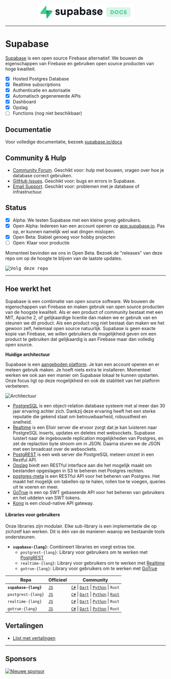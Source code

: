 <p align="center">
<img width="300" src="https://raw.githubusercontent.com/supabase/supabase/master/web/static/supabase-light-with-background.svg"/>
</p>

---

# Supabase

[Supabase](https://supabase.io) is een open source Firebase alternatief. We bouwen de eigenschappen van Firebase en gebruiken open source producten van hoge kwaliteit.

- [x] Hosted Postgres Database
- [x] Realtime subscriptions
- [x] Authenticatie en autorisatie
- [x] Automatisch gegenereerde APIs
- [x] Dashboard
- [x] Opslag
- [ ] Functions (nog niet beschikbaar)

## Documentatie

Voor volledige documentatie, bezoek [supabase.io/docs](https://supabase.io/docs)

## Community & Hulp

- [Community Forum](https://github.com/supabase/supabase/discussions). Geschikt voor: hulp met bouwen, vragen over hoe je database correct gebruiken.
- [GitHub Issues](https://github.com/supabase/supabase/issues). Geschikt voor: bugs en errors in Supabase.
- [Email Support](https://supabase.io/docs/support#business-support). Geschikt voor: problemen met je database of infrastructuur.

## Status

- [x] Alpha: We testen Supabase met een kleine groep gebruikers.
- [x] Open Alpha: Iedereen kan een account openen op [app.supabase.io](https://app.supabase.io). Pas op, er kunnen namelijk wel wat dingen mislopen.
- [x] Open Beta: Stabiel genoeg voor hobby projecten
- [ ] Open: Klaar voor productie

Momenteel bevinden we ons in Open Beta. Bezoek de "releases" van deze repo om op de hoogte te blijven van de laatste updates.

<kbd><img src="https://gitcdn.link/repo/supabase/supabase/master/web/static/watch-repo.gif" alt="Volg deze repo"/></kbd>

---

## Hoe werkt het

Supabase is een combinatie van open source software. We bouwen de eigenschappen van Firebase en maken gebruik van open source producten van de hoogste kwaliteit. Als er een product of community bestaat met een MIT, Apache 2, of gelijkaardige licentie dan maken we er gebruik van en steunen we dit product. Als een product nog niet bestaat dan maken we het gewoon zelf, helemaal open source natuurlijk. Supabase is geen exacte kopie van Firebase, we willen gebruikers de mogelijkheid geven om een product te gebruiken dat gelijkaardig is aan Firebase maar dan volledig open source.

**Huidige architectuur**

Supabase is een [aangeboden platform](https://app.supabase.io). Je kan een account openen en er meteen gebruik maken. Je hoeft niets extra te installeren. Momenteel werken we ook aan een manier om Supabase lokaal te kunnen opstarten. Onze focus ligt op deze mogelijkheid en ook de stabliteit van het platform verbeteren.

![Architectuur](https://supabase.io/assets/images/supabase-architecture-9050a7317e9ec7efb7807f5194122e48.png)

- [PostgreSQL](https://www.postgresql.org/) is een object-relation database systeem met al meer dan 30 jaar ervaring achter zich. Dankzij deze ervaring heeft het een sterke reputatie die gekend staat om betrouwbaarheid, robuustheid en snelheid.
- [Realtime](https://github.com/supabase/realtime) is een Elixir server die ervoor zorgt dat je kan luisteren naar PostgreSQL inserts, updates en deletes met websockets. Supabase luistert naar de ingebouwde replication mogelijkheden van Postgres, en zet de replaction byte stroom om in JSON. Daarna sturen we de JSON met een broadcast over de websockets.
- [PostgREST](http://postgrest.org/) is een web server die PostgreSQL meteen omzet in een Restful API.
- [Opslag](https://github.com/supabase/storage-api) biedt een RESTful interface aan die het mogelijk maakt om bestanden opgeslagen in S3 te beheren met Postgres rechten.
- [postgres-meta](https://github.com/supabase/postgres-meta) is een RESTful API voor het beheren van Postgres. Het maakt het mogelijk om tabellen op te halen, rollen toe te voegen, queries uit te voeren en meer.
- [GoTrue](https://github.com/netlify/gotrue) is een op SWT gebaseerde API voor het beheren van gebruikers en het uitdelen van SWT tokens.
- [Kong](https://github.com/Kong/kong) is een cloud-native API gateway.

#### Libraries voor gebruikers

Onze libraries zijn modulair. Elke sub-library is een implementatie die op zichzelf kan werken. Dit is één van de manieren waarop we bestaande tools ondersteunen.

- **`supabase-{lang}`**: Combineert libraries en voegt extras toe.
  - `postgrest-{lang}`: Library voor gebruikers om te werken met [PostgREST](https://github.com/postgrest/postgrest)
  - `realtime-{lang}`: Library voor gebruikers om te werken met [Realtime](https://github.com/supabase/realtime)
  - `gotrue-{lang}`: Library voor gebruikers om te werken met [GoTrue](https://github.com/netlify/gotrue)

| Repo                  | Officieel                                        | Community                                                                                                                                                                                                                  |
| --------------------- | ------------------------------------------------ | -------------------------------------------------------------------------------------------------------------------------------------------------------------------------------------------------------------------------- |
| **`supabase-{lang}`** | [`JS`](https://github.com/supabase/supabase-js)  | [`C#`](https://github.com/supabase/supabase-csharp) \| [`Dart`](https://github.com/supabase/supabase-dart) \| [`Python`](https://github.com/supabase/supabase-py) \| `Rust`                                                |
| `postgrest-{lang}`    | [`JS`](https://github.com/supabase/postgrest-js) | [`C#`](https://github.com/supabase/postgrest-csharp) \| [`Dart`](https://github.com/supabase/postgrest-dart) \| [`Python`](https://github.com/supabase/postgrest-py) \| [`Rust`](https://github.com/supabase/postgrest-rs) |
| `realtime-{lang}`     | [`JS`](https://github.com/supabase/realtime-js)  | [`C#`](https://github.com/supabase/realtime-csharp) \| [`Dart`](https://github.com/supabase/realtime-dart) \| [`Python`](https://github.com/supabase/realtime-py) \| `Rust`                                                |
| `gotrue-{lang}`       | [`JS`](https://github.com/supabase/gotrue-js)    | [`C#`](https://github.com/supabase/gotrue-csharp) \| [`Dart`](https://github.com/supabase/gotrue-dart) \| [`Python`](https://github.com/supabase/gotrue-py) \| `Rust`                                                      |

## Vertalingen

- [Lijst met vertalingen](/i18n/languages.md)

---

## Sponsors

[![Nieuwe sponsor](https://user-images.githubusercontent.com/10214025/90518111-e74bbb00-e198-11ea-8f88-c9e3c1aa4b5b.png)](https://github.com/sponsors/supabase)
